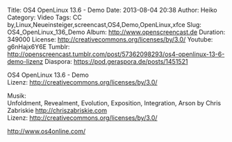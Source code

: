 Title: OS4 OpenLinux 13.6 - Demo
Date: 2013-08-04 20:38
Author: Heiko
Category: Video
Tags: CC by,Linux,Neueinsteiger,screencast,OS4,Demo,OpenLinux,xfce
Slug: OS4_OpenLinux_136_Demo
Album: http://www.openscreencast.de
Duration: 349000
License: http://creativecommons.org/licenses/by/3.0/
Youtube: g6nHajx6Y6E
Tumblr: http://openscreencast.tumblr.com/post/57362098293/os4-openlinux-13-6-demo-lizenz
Diaspora: https://pod.geraspora.de/posts/1451521

OS4 OpenLinux 13.6 - Demo  
Lizenz: <http://creativecommons.org/licenses/by/3.0/>  
  
Musik:  
Unfoldment, Revealment, Evolution, Exposition, Integration, Arson by Chris
Zabriskie <http://chriszabriskie.com>  
Lizenz: <http://creativecommons.org/licenses/by/3.0/>  
  
<http://www.os4online.com/>

